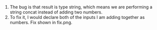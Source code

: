 1. The bug is that result is type string, which means we are performing a string concat instead of adding two numbers.
2. To fix it, I would declare both of the inputs I am adding together as numbers. Fix shown in fix.png.